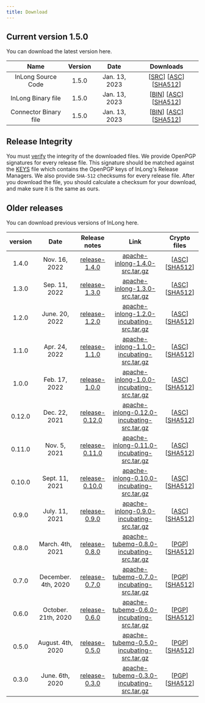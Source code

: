 ```yaml
---
title: Download
---
```


## Current version 1.5.0
You can download the latest version here.

|         Name          | Version |     Date      |                                                                                                                                                                                   Downloads                                                                                                                                                                                    |
|:---------------------:|:-------:|:-------------:|:------------------------------------------------------------------------------------------------------------------------------------------------------------------------------------------------------------------------------------------------------------------------------------------------------------------------------------------------------------------------------:|
|  InLong Source Code   |  1.5.0  | Jan. 13, 2023 |                                       [[SRC](https://downloads.apache.org/inlong/1.5.0/apache-inlong-1.5.0-src.tar.gz)]                [[ASC](https://downloads.apache.org/inlong/1.5.0/apache-inlong-1.5.0-src.tar.gz.asc)]                [[SHA512](https://downloads.apache.org/inlong/1.5.0/apache-inlong-1.5.0-src.tar.gz.sha512)]                                        |
|  InLong Binary file   |  1.5.0  | Jan. 13, 2023 |                                       [[BIN](https://downloads.apache.org/inlong/1.5.0/apache-inlong-1.5.0-bin.tar.gz)]                [[ASC](https://downloads.apache.org/inlong/1.5.0/apache-inlong-1.5.0-bin.tar.gz.asc)]                [[SHA512](https://downloads.apache.org/inlong/1.5.0/apache-inlong-1.5.0-bin.tar.gz.sha512)]                                        |
| Connector Binary file |  1.5.0  | Jan. 13, 2023 |                     [[BIN](https://downloads.apache.org/inlong/1.5.0/apache-inlong-1.5.0-sort-connectors.tar.gz)]                [[ASC](https://downloads.apache.org/inlong/1.5.0/apache-inlong-1.5.0-sort-connectors.tar.gz.asc)]                [[SHA512](https://downloads.apache.org/inlong/1.5.0/apache-inlong-1.5.0-sort-connectors.tar.gz.sha512)]                      |

## Release Integrity
You must [verify](https://www.apache.org/info/verification.html) the integrity of the downloaded files.
We provide OpenPGP signatures for every release file. This signature should be matched against the [KEYS](https://downloads.apache.org/incubator/inlong/KEYS) file which contains the OpenPGP keys of InLong's Release Managers.
We also provide <code>SHA-512</code> checksums for every release file. After you download the file, you should calculate a checksum for your download, and make sure it is the same as ours.

## Older releases
You can download previous versions of InLong here.

| version |          Date          |       Release notes               	        |                                                                            Link                                                                             |                                                                                                                        Crypto files                                                                                                                         |
|:-------:|:----------------------:|:------------------------------------------:|:-----------------------------------------------------------------------------------------------------------------------------------------------------------:|:-----------------------------------------------------------------------------------------------------------------------------------------------------------------------------------------------------------------------------------------------------------:|
|  1.4.0  |     Nov. 16, 2022      |  [release-1.4.0](/download/release-1.4.0)  |                        [apache-inlong-1.4.0-src.tar.gz](https://archive.apache.org/dist/inlong/1.4.0/apache-inlong-1.4.0-src.tar.gz)                        |                                   [[ASC](https://archive.apache.org/dist/inlong/1.4.0/apache-inlong-1.4.0-src.tar.gz.asc)] [[SHA512](https://archive.apache.org/dist/inlong/1.4.0/apache-inlong-1.4.0-src.tar.gz.sha512)]                                   |
|  1.3.0  |     Sep. 11, 2022      |  [release-1.3.0](/download/release-1.3.0)  |                        [apache-inlong-1.3.0-src.tar.gz](https://archive.apache.org/dist/inlong/1.3.0/apache-inlong-1.3.0-src.tar.gz)                        |                                   [[ASC](https://archive.apache.org/dist/inlong/1.3.0/apache-inlong-1.3.0-src.tar.gz.asc)] [[SHA512](https://archive.apache.org/dist/inlong/1.3.0/apache-inlong-1.3.0-src.tar.gz.sha512)]                                   |
|  1.2.0  |     June. 20, 2022     |  [release-1.2.0](/download/release-1.2.0)  |       [apache-inlong-1.2.0-incubating-src.tar.gz](https://archive.apache.org/dist/inlong/1.2.0-incubating/apache-inlong-1.2.0-incubating-src.tar.gz)        |             [[ASC](https://archive.apache.org/dist/inlong/1.2.0-incubating/apache-inlong-1.2.0-incubating-src.tar.gz.asc)] [[SHA512](https://archive.apache.org/dist/inlong/1.2.0-incubating/apache-inlong-1.2.0-incubating-src.tar.gz.sha512)]             |
|  1.1.0  |     Apr. 24, 2022      |  [release-1.1.0](/download/release-1.1.0)  |  [apache-inlong-1.1.0-incubating-src.tar.gz](https://archive.apache.org/dist/incubator/inlong/1.1.0-incubating/apache-inlong-1.1.0-incubating-src.tar.gz)   |   [[ASC](https://archive.apache.org/dist/incubator/inlong/1.1.0-incubating/apache-inlong-1.1.0-incubating-src.tar.gz.asc)] [[SHA512](https://archive.apache.org/dist/incubator/inlong/1.1.0-incubating/apache-inlong-1.1.0-incubating-src.tar.gz.sha512)]   |
|  1.0.0  |     Feb. 17, 2022      |  [release-1.0.0](/download/release-1.0.0)  |  [apache-inlong-1.0.0-incubating-src.tar.gz](https://archive.apache.org/dist/incubator/inlong/1.0.0-incubating/apache-inlong-1.0.0-incubating-src.tar.gz)   |   [[ASC](https://archive.apache.org/dist/incubator/inlong/1.0.0-incubating/apache-inlong-1.0.0-incubating-src.tar.gz.asc)] [[SHA512](https://archive.apache.org/dist/incubator/inlong/1.0.0-incubating/apache-inlong-1.0.0-incubating-src.tar.gz.sha512)]   |
| 0.12.0  |     Dec. 22, 2021      | [release-0.12.0](/download/release-0.12.0) | [apache-inlong-0.12.0-incubating-src.tar.gz](https://archive.apache.org/dist/incubator/inlong/0.12.0-incubating/apache-inlong-0.12.0-incubating-src.tar.gz) | [[ASC](https://archive.apache.org/dist/incubator/inlong/0.12.0-incubating/apache-inlong-0.12.0-incubating-src.tar.gz.asc)] [[SHA512](https://archive.apache.org/dist/incubator/inlong/0.12.0-incubating/apache-inlong-0.12.0-incubating-src.tar.gz.sha512)] |
| 0.11.0  |     Nov. 5, 2021	      | [release-0.11.0](/download/release-0.11.0) | [apache-inlong-0.11.0-incubating-src.tar.gz](https://archive.apache.org/dist/incubator/inlong/0.11.0-incubating/apache-inlong-0.11.0-incubating-src.tar.gz) | [[ASC](https://archive.apache.org/dist/incubator/inlong/0.11.0-incubating/apache-inlong-0.11.0-incubating-src.tar.gz.asc)] [[SHA512](https://archive.apache.org/dist/incubator/inlong/0.11.0-incubating/apache-inlong-0.11.0-incubating-src.tar.gz.sha512)] |
| 0.10.0  |    Sept. 11, 2021	     | [release-0.10.0](/download/release-0.10.0) | [apache-inlong-0.10.0-incubating-src.tar.gz](https://archive.apache.org/dist/incubator/inlong/0.10.0-incubating/apache-inlong-0.10.0-incubating-src.tar.gz) | [[ASC](https://archive.apache.org/dist/incubator/inlong/0.10.0-incubating/apache-inlong-0.10.0-incubating-src.tar.gz.asc)] [[SHA512](https://archive.apache.org/dist/incubator/inlong/0.10.0-incubating/apache-inlong-0.10.0-incubating-src.tar.gz.sha512)] |
|  0.9.0  |    July. 11, 2021	     |  [release-0.9.0](/download/release-0.9.0)  |  [apache-inlong-0.9.0-incubating-src.tar.gz](https://archive.apache.org/dist/incubator/inlong/0.9.0-incubating/apache-inlong-0.9.0-incubating-src.tar.gz)   |   [[ASC](https://archive.apache.org/dist/incubator/inlong/0.9.0-incubating/apache-inlong-0.9.0-incubating-src.tar.gz.asc)] [[SHA512](https://archive.apache.org/dist/incubator/inlong/0.9.0-incubating/apache-inlong-0.9.0-incubating-src.tar.gz.sha512)]   |
|  0.8.0  |    March. 4th, 2021    |  [release-0.8.0](/download/release-0.8.0)  |  [apache-tubemq-0.8.0-incubating-src.tar.gz](https://archive.apache.org/dist/incubator/tubemq/0.8.0-incubating/apache-tubemq-0.8.0-incubating-src.tar.gz)   |   [[PGP](https://archive.apache.org/dist/incubator/tubemq/0.8.0-incubating/apache-tubemq-0.8.0-incubating-src.tar.gz.asc)] [[SHA512](https://archive.apache.org/dist/incubator/tubemq/0.8.0-incubating/apache-tubemq-0.8.0-incubating-src.tar.gz.sha512)]   |
|  0.7.0  |  December. 4th, 2020	  |  [release-0.7.0](/download/release-0.7.0)  |  [apache-tubemq-0.7.0-incubating-src.tar.gz](https://archive.apache.org/dist/incubator/tubemq/0.7.0-incubating/apache-tubemq-0.7.0-incubating-src.tar.gz)   |   [[PGP](https://archive.apache.org/dist/incubator/tubemq/0.7.0-incubating/apache-tubemq-0.7.0-incubating-src.tar.gz.asc)] [[SHA512](https://archive.apache.org/dist/incubator/tubemq/0.8.0-incubating/apache-tubemq-0.7.0-incubating-src.tar.gz.sha512)]   |
|  0.6.0  |  October. 21th, 2020   |  [release-0.6.0](/download/release-0.6.0)  |  [apache-tubemq-0.6.0-incubating-src.tar.gz](https://archive.apache.org/dist/incubator/tubemq/0.6.0-incubating/apache-tubemq-0.6.0-incubating-src.tar.gz)   |   [[PGP](https://archive.apache.org/dist/incubator/tubemq/0.6.0-incubating/apache-tubemq-0.6.0-incubating-src.tar.gz.asc)] [[SHA512](https://archive.apache.org/dist/incubator/tubemq/0.8.0-incubating/apache-tubemq-0.6.0-incubating-src.tar.gz.sha512)]   |
|  0.5.0  |   August. 4th, 2020    |  [release-0.5.0](/download/release-0.5.0)  |  [apache-tubemq-0.5.0-incubating-src.tar.gz](https://archive.apache.org/dist/incubator/tubemq/0.5.0-incubating/apache-tubemq-0.5.0-incubating-src.tar.gz)   |   [[PGP](https://archive.apache.org/dist/incubator/tubemq/0.5.0-incubating/apache-tubemq-0.5.0-incubating-src.tar.gz.asc)] [[SHA512](https://archive.apache.org/dist/incubator/tubemq/0.8.0-incubating/apache-tubemq-0.5.0-incubating-src.tar.gz.sha512)]   |
|  0.3.0  |    June. 6th, 2020	    |  [release-0.3.0](/download/release-0.3.0)  |  [apache-tubemq-0.3.0-incubating-src.tar.gz](https://archive.apache.org/dist/incubator/tubemq/0.3.0-incubating/apache-tubemq-0.3.0-incubating-src.tar.gz)   |   [[PGP](https://archive.apache.org/dist/incubator/tubemq/0.3.0-incubating/apache-tubemq-0.3.0-incubating-src.tar.gz.asc)] [[SHA512](https://archive.apache.org/dist/incubator/tubemq/0.8.0-incubating/apache-tubemq-0.3.0-incubating-src.tar.gz.sha512)]   |
